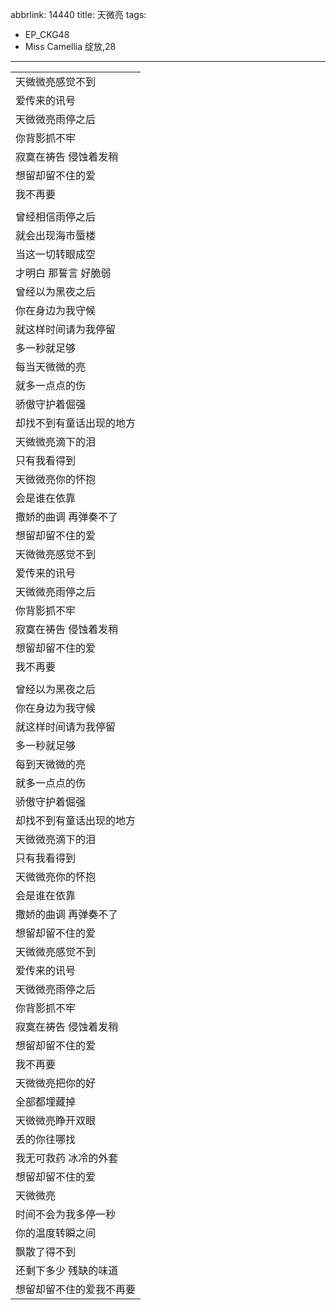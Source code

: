 abbrlink: 14440
title: 天微亮
tags:
  - EP_CKG48
  - Miss Camellia 绽放,28
---
|      |
|--|
|天微微亮感觉不到|
|爱传来的讯号|
|天微微亮雨停之后|
|你背影抓不牢|
|寂寞在祷告 侵蚀着发稍|
|想留却留不住的爱|
|我不再要|
|      |
|曾经相信雨停之后|
|就会出现海市蜃楼|
|当这一切转眼成空|
|才明白 那誓言 好脆弱|
|曾经以为黑夜之后|
|你在身边为我守候|
|就这样时间请为我停留|
|多一秒就足够|
|每当天微微的亮|
|就多一点点的伤|
|骄傲守护着倔强|
|却找不到有童话出现的地方|
|天微微亮滴下的泪|
|只有我看得到|
|天微微亮你的怀抱|
|会是谁在依靠|
|撒娇的曲调 再弹奏不了|
|想留却留不住的爱|
|天微微亮感觉不到|
|爱传来的讯号|
|天微微亮雨停之后|
|你背影抓不牢|
|寂寞在祷告 侵蚀着发稍|
|想留却留不住的爱|
|我不再要|
|      |
|曾经以为黑夜之后|
|你在身边为我守候|
|就这样时间请为我停留|
|多一秒就足够|
|每到天微微的亮|
|就多一点点的伤|
|骄傲守护着倔强|
|却找不到有童话出现的地方|
|天微微亮滴下的泪|
|只有我看得到|
|天微微亮你的怀抱|
|会是谁在依靠|
|撒娇的曲调 再弹奏不了|
|想留却留不住的爱|
|天微微亮感觉不到|
|爱传来的讯号|
|天微微亮雨停之后|
|你背影抓不牢|
|寂寞在祷告 侵蚀着发稍|
|想留却留不住的爱|
|我不再要|
|天微微亮把你的好|
|全部都埋藏掉|
|天微微亮睁开双眼|
|丢的你往哪找|
|我无可救药 冰冷的外套|
|想留却留不住的爱|
|天微微亮|
|时间不会为我多停一秒|
|你的温度转瞬之间|
|飘散了得不到|
|还剩下多少 残缺的味道|
|想留却留不住的爱我不再要|